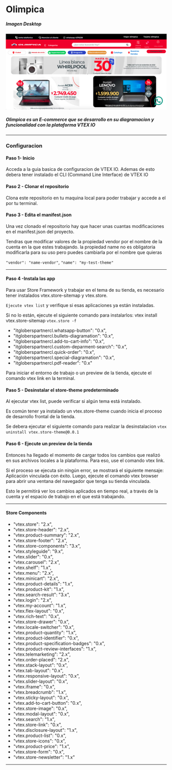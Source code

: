 # Olimpica
##### Imagen Desktop

![](https://github.com/Andrezgrondona/olimpicaItGloblers/blob/main/assets/img/desktop.png?raw=true)

##### Olimpica es un E-commerce que se desarrollo en su diagramacion y funcionalidad con la plataforma VTEX IO
----------------------
### Configuracion

#### Paso 1- Inicio
Acceda a la guia basica de configuracion de VTEX IO. Ademas de esto debera tener instalado el CLI (Command Line Interface) de VTEX IO


#### Paso 2 - Clonar el repositorio
Clona este repositorio en tu maquina local para poder trabajar y accede a el por tu terminal.


#### Paso 3 - Edita el manifest.json
Una vez clonado el repositorio hay que hacer unas cuantas modificaciones en el manifest.json del proyecto.

Tendras que modificar valores de la propiedad vendor por el nombre de la cuenta en la que estes trabajando. la propiedad name no es obligatoria modificarla para su uso pero puedes cambiarla por el nombre que quieras


`"vendor": "name-vendor"`, `"name": "my-test-theme"`


--------

#### Paso 4 -Instala las app


Para usar Store Framework y trabajar en el tema de su tienda, es necesario tener instalados vtex.store-sitemap y vtex.store.

`Ejecute vtex list` y verifique si esas aplicaciones ya están instaladas.

Si no lo están, ejecute el siguiente comando para instalarlos: vtex install vtex.store-sitemap `vtex.store -f`
- "itgloberspartnercl.whatsapp-button": "0.x",
- "itgloberspartnercl.bullets-diagramation": "0.x",
- "itgloberspartnercl.add-to-cart-info": "0.x",
- "itgloberspartnercl.custom-deparment-search": "0.x",
- "itgloberspartnercl.quick-order": "0.x",
- "itgloberspartnercl.special-diagramation": "0.x",
- "itgloberspartnercl.pdf-reader": "0.x"


Para iniciar el entorno de trabajo o un preview de la tienda, ejecute el comando vtex link en la terminal.

#### Paso 5 - Desinstalar el store-theme predeterminado
Al ejecutar vtex list, puede verificar si algún tema está instalado.

Es común tener ya instalado un vtex.store-theme cuando inicia el proceso de desarrollo frontal de la tienda.

Se debera ejecutar el siguiente comando para realizar la desinstalacion
`vtex uninstall vtex.store-theme@0.0.1`

#### Paso 6 - Ejecute un preview de la tienda
Entonces ha llegado el momento de cargar todos los cambios que realizó en sus archivos locales a la plataforma. Para eso, use el comando vtex link.

Si el proceso se ejecuta sin ningún error, se mostrará el siguiente mensaje: Aplicación vinculada con éxito. Luego, ejecute el comando vtex browser para abrir una ventana del navegador que tenga su tienda vinculada.


Esto le permitirá ver los cambios aplicados en tiempo real, a través de la cuenta y el espacio de trabajo en el que está trabajando.


--------

#### Store Components

- "vtex.store": "2.x",
- "vtex.store-header": "2.x",
- "vtex.product-summary": "2.x",
- "vtex.store-footer": "2.x",
- "vtex.store-components": "3.x",
- "vtex.styleguide": "9.x",
- "vtex.slider": "0.x",
- "vtex.carousel": "2.x",
- "vtex.shelf": "1.x",
- "vtex.menu": "2.x",
- "vtex.minicart": "2.x",
- "vtex.product-details": "1.x",
- "vtex.product-kit": "1.x",
- "vtex.search-result": "3.x",
- "vtex.login": "2.x",
- "vtex.my-account": "1.x",
- "vtex.flex-layout": "0.x",
- "vtex.rich-text": "0.x",
- "vtex.store-drawer": "0.x",
- "vtex.locale-switcher": "0.x",
- "vtex.product-quantity": "1.x",
- "vtex.product-identifier": "0.x",
- "vtex.product-specification-badges": "0.x",
- "vtex.product-review-interfaces": "1.x",
- "vtex.telemarketing": "2.x",
- "vtex.order-placed": "2.x",
- "vtex.stack-layout": "0.x",
- "vtex.tab-layout": "0.x",
- "vtex.responsive-layout": "0.x",
- "vtex.slider-layout": "0.x",
- "vtex.iframe": "0.x",
- "vtex.breadcrumb": "1.x",
- "vtex.sticky-layout": "0.x",
- "vtex.add-to-cart-button": "0.x",
- "vtex.store-image": "0.x",
- "vtex.modal-layout": "0.x",
- "vtex.search": "1.x",
- "vtex.store-link": "0.x",
- "vtex.disclosure-layout": "1.x",
- "vtex.product-list": "0.x",
- "vtex.store-icons": "0.x",
- "vtex.product-price": "1.x",
- "vtex.store-form": "0.x",
- "vtex.store-newsletter": "1.x"

---------


